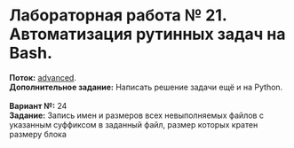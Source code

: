 ﻿# Лабораторная работа № 21. Автоматизация рутинных задач на Bash.
**Поток:** <ins>advanced</ins>.</br>**Дополнительное задание:** Написать решение задачи ещё и на Python.</br></br>**Вариант №:** 24
</br>**Задание:** Запись имен и размеров всех невыполняемых файлов с указанным суффиксом в заданный файл, размер которых кратен размеру блока
